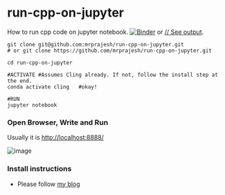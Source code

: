 # run-cpp-on-jupyter
How to run cpp code on jupyter notebook. [![Binder](https://mybinder.org/badge_logo.svg)](https://mybinder.org/v2/gh/mrprajesh/run-cpp-on-jupyter/HEAD?labpath=HelloCppJupyter.ipynb)
or [// See output](https://github.com/mrprajesh/run-cpp-on-jupyter/blob/main/HelloCppJupyter.ipynb).

```
git clone git@github.com:mrprajesh/run-cpp-on-jupyter.git 
# or git clone https://github.com/mrprajesh/run-cpp-on-jupyter.git

cd run-cpp-on-jupyter

#ACTIVATE #Assumes Cling already. If not, follow the install step at the end.
conda activate cling   #okay!

#RUN
jupyter notebook 

```

### Open Browser, Write and Run

Usually it is [http://localhost:8888/](http://localhost:8888/)

![image](https://user-images.githubusercontent.com/259998/209522456-883c5e3d-8b48-4067-9fe4-89030fad6884.png)


### Install instructions

- Please follow [my blog]([https://mrprajesh.co.in/blog/](https://mrprajesh.co.in/blog/how-to-run-cpp-on-jupyter-notebook.html))
